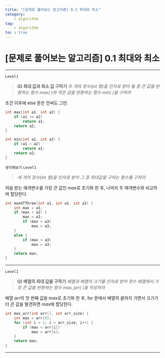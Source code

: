 ```yaml
---
title: "[문제로 풀어보는 알고리즘] 0.1 최대와 최소"
category:
    - algorithm
tag:
    - algorithm
toc : true
---
```


# [문제로 풀어보는 알고리즘] 0.1 최대와 최소

---

`Level1`
> **Q) 최대 값과 최소 값 구하기**
>_두 개의 정수(int 형)을 인자로 받아 둘 중 큰 값을 반환하는 함수 max( )와 작은 값을 반환하는 함수 min( )을 구하라_


조건 이후에 else 문은 안써도 그만.


```c
int max(int a1, int a2) {
    if (a1 >= a2)
        return a1;
    return a2;    
}   

int min(int a1, int a2) {
    if (a1 < a2)
        return a1;
    return a2;
}
```

`생각해보기` `Level1`
>_세 개의 정수(int 형)을 인자로 받아 그 중 최대값을 구하는 함수를 구하라_


처음 받는 매개변수를 가장 큰 값인 $max$로 초기화 한 후, 나머지 두 매개변수와 비교하며 할당한다.


```c
int maxOfThree(int a1, int a2, int a3) {
    int max = a1;
    if (max < a2) {
        max = a2;
        if (max < a3)
            max = a3;
    }
    else {
        if (max < a3)
            max = a3;
    }
    return max;    
}   
```

---

`Level1`
> **Q) 배열의 최대 값을 구하기**
>_배열과 배열의 크기를 인자로 받아 정수 배열에서 가장 큰 값을 반환하는 함수 max_arr( )을 작성하라_

배열 $arr$의 첫 번째 값을 $max$로 초기화 한 후, for 문에서 배열의 끝까지 가면서 크기가 더 큰 값을 발견하면 $max$에 할당한다.

```c
int max_arr(int arr[], int arr_size) {
    int max = arr[0];
    for (int i = 1; i < arr_size; i++) {
        if (max < arr[i])
            max = arr[i];
    }
    return max;
}
```

---


